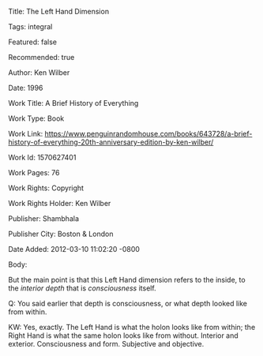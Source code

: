 Title:  The Left Hand Dimension

Tags:   integral

Featured: false

Recommended: true

Author: Ken Wilber

Date:   1996

Work Title: A Brief History of Everything

Work Type: Book

Work Link: https://www.penguinrandomhouse.com/books/643728/a-brief-history-of-everything-20th-anniversary-edition-by-ken-wilber/

Work Id: 1570627401

Work Pages: 76

Work Rights: Copyright

Work Rights Holder: Ken Wilber

Publisher: Shambhala

Publisher City: Boston &amp; London

Date Added: 2012-03-10 11:02:20 -0800

Body: 

But the main point is that this Left Hand dimension refers to the inside, to the <em>interior depth</em> that is <em>consciousness</em> itself. 

Q: You said earlier that depth is consciousness, or what depth looked like from within. 

KW: Yes, exactly. The Left Hand is what the holon looks like from within; the Right Hand is what the same holon looks like from without. Interior and exterior. Consciousness and form. Subjective and objective.
